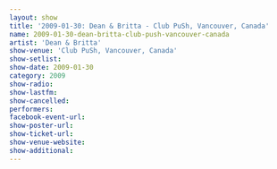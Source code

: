 ```yaml
---
layout: show
title: '2009-01-30: Dean & Britta - Club PuSh, Vancouver, Canada'
name: 2009-01-30-dean-britta-club-push-vancouver-canada
artist: 'Dean & Britta'
show-venue: 'Club PuSh, Vancouver, Canada'
show-setlist: 
show-date: 2009-01-30
category: 2009
show-radio: 
show-lastfm: 
show-cancelled: 
performers: 
facebook-event-url: 
show-poster-url: 
show-ticket-url: 
show-venue-website: 
show-additional: 
---
```


